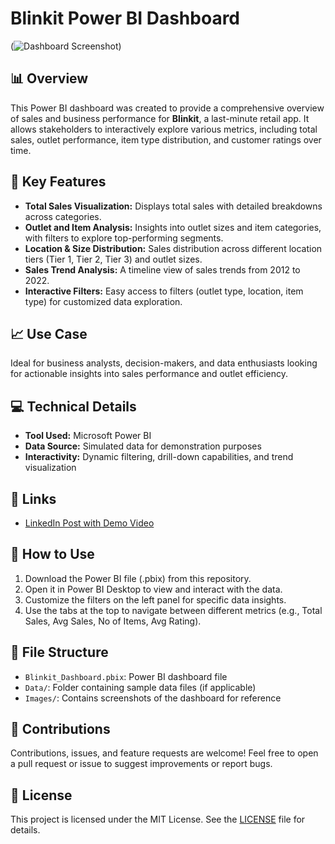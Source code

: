 # Blinkit Power BI Dashboard

(![Dashboard Screenshot](BreadcrumbsBlinkit-Power-BI-Dashboard/screenshot/dashboard.png)) <!-- Add a screenshot of the dashboard here -->

## 📊 Overview
This Power BI dashboard was created to provide a comprehensive overview of sales and business performance for **Blinkit**, a last-minute retail app. It allows stakeholders to interactively explore various metrics, including total sales, outlet performance, item type distribution, and customer ratings over time. 

## 🚀 Key Features
- **Total Sales Visualization:** Displays total sales with detailed breakdowns across categories.
- **Outlet and Item Analysis:** Insights into outlet sizes and item categories, with filters to explore top-performing segments.
- **Location & Size Distribution:** Sales distribution across different location tiers (Tier 1, Tier 2, Tier 3) and outlet sizes.
- **Sales Trend Analysis:** A timeline view of sales trends from 2012 to 2022.
- **Interactive Filters:** Easy access to filters (outlet type, location, item type) for customized data exploration.

## 📈 Use Case
Ideal for business analysts, decision-makers, and data enthusiasts looking for actionable insights into sales performance and outlet efficiency.

## 💻 Technical Details
- **Tool Used:** Microsoft Power BI
- **Data Source:** Simulated data for demonstration purposes
- **Interactivity:** Dynamic filtering, drill-down capabilities, and trend visualization

## 🔗 Links
- [LinkedIn Post with Demo Video](https://www.linkedin.com/posts/saurabh-jadhav-791626213_powerbi-datavisualization-businessintelligence-activity-7257134403846361089-19I1?utm_source=share&utm_medium=member_desktop) <!-- Link to your LinkedIn post if available -->

## 📝 How to Use
1. Download the Power BI file (.pbix) from this repository.
2. Open it in Power BI Desktop to view and interact with the data.
3. Customize the filters on the left panel for specific data insights.
4. Use the tabs at the top to navigate between different metrics (e.g., Total Sales, Avg Sales, No of Items, Avg Rating).

## 📂 File Structure
- `Blinkit_Dashboard.pbix`: Power BI dashboard file
- `Data/`: Folder containing sample data files (if applicable)
- `Images/`: Contains screenshots of the dashboard for reference

## 🤝 Contributions
Contributions, issues, and feature requests are welcome! Feel free to open a pull request or issue to suggest improvements or report bugs.

## 📄 License
This project is licensed under the MIT License. See the [LICENSE](LICENSE) file for details.
